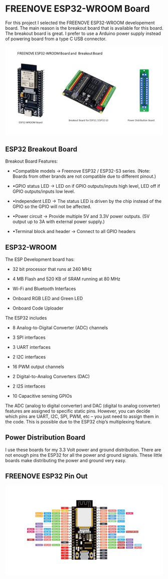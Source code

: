 # **FREENOVE ESP32-WROOM Board**

For this project I selected the FREENOVE ESP32-WROOM developement board.  The main reason is the breakout board that is available for this board.  The breakout board is great.  I prefer to use a Arduino power supply instead of powering board from a type C USB connector.

![](ESP32_BreakOutBoard_Dist.jpg)

## ESP32 Breakout Board

Breakout Board Features:

- •Compatible models -> Freenove ESP32 / ESP32-S3 series. (Note: Boards from other brands are not compatible due to different pinout.)

- •GPIO status LED -> LED on if GPIO outputs/inputs high level, LED off if GPIO
  outputs/inputs low level.

- •Independent LED -> The status LED is driven by the chip instead of the GPIO so the GPIO will not be affected.

- •Power circuit -> Provide multiple 5V and 3.3V power outputs. (5V output up to 3A
  with external power supply.)

- •Terminal block and header -> Connect to all GPIO headers 

## ESP32-WROOM

The ESP Development board has:

- 32 bit processor that runs at 240 MHz

- 4 MB Flash and 520 KB of SRAM running at 80 MHz

- Wi-Fi and Bluetooth Interfaces

- Onboard RGB LED and Green LED

- Onboard Code Uploader

The ESP32 includes

- 8 Analog-to-Digital Converter (ADC) channels

- 3 SPI interfaces

- 3 UART interfaces

- 2 I2C interfaces

- 16 PWM output channels

- 2 Digital-to-Analog Converters (DAC)

- 2 I2S interfaces

- 10 Capacitive sensing GPIOs

The ADC (analog to digital converter) and DAC (digital to analog converter) features are assigned to specific static pins. However, you can decide which pins are UART, I2C, SPI, PWM, etc – you just need to assign them in the code. This is possible due to the ESP32 chip’s multiplexing feature.

## Power Distribution Board

I use these boards for my 3.3 Volt power and ground distribution.  There are not enough pins the ESP32 for all the power and ground signals.  These little boards make distributing the power and ground very easy.

## FREENOVE ESP32 Pin Out

![](FREENOVE_WROOM_Pinout.jpg)

## 
